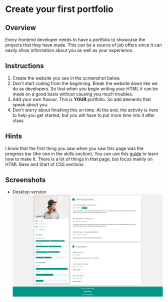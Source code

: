 # Create your first portfolio

## Overview
Every frontend developer needs to have a portfolio to showcase the projects that they have made. This can be a source of job offers since it can easily show information about you as well as your experience.

## Instructions
1. Create the website you see in the screenshot below.
2. Don't start coding from the beginning. Break the website down like we do as developers. So that when you begin writing your HTML it can be made on a good basis without causing you much troubles.
3. Add your own flavour. This is **YOUR** portfolio. So add elements that speak about you.
4. Don't worry about finishing this on time. At the end, the activity is here to help you get started, but you will have to put more time into it after class.

## Hints
I know that the first thing you saw when you saw this page was the progress bar (the one in the skills section). You can use this [guide](https://css-tricks.com/css3-progress-bars/) to learn how to make it. There is a lot of things in that page, but focus mainly on HTML Base and Start of CSS sections.

## Screenshots
- Desktop version ![portfolio-desktop](./images/portfolio-desktop.png)
